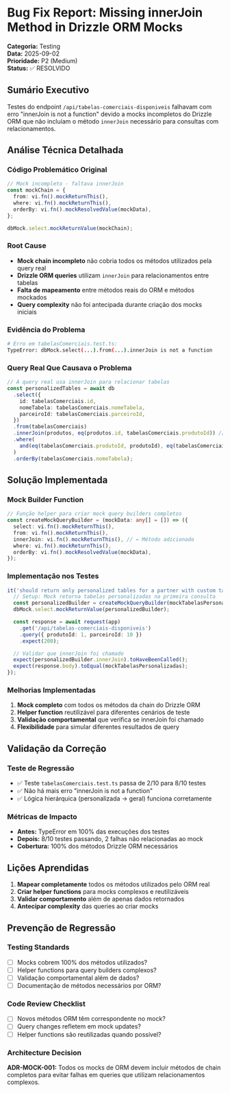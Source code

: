 # Bug Fix Report: Missing innerJoin Method in Drizzle ORM Mocks

**Categoria:** Testing  
**Data:** 2025-09-02  
**Prioridade:** P2 (Medium)  
**Status:** ✅ RESOLVIDO

## Sumário Executivo

Testes do endpoint `/api/tabelas-comerciais-disponiveis` falhavam com erro "innerJoin is not a function" devido a mocks incompletos do Drizzle ORM que não incluíam o método `innerJoin` necessário para consultas com relacionamentos.

## Análise Técnica Detalhada

### Código Problemático Original

```typescript
// Mock incompleto - faltava innerJoin
const mockChain = {
  from: vi.fn().mockReturnThis(),
  where: vi.fn().mockReturnThis(),
  orderBy: vi.fn().mockResolvedValue(mockData),
};

dbMock.select.mockReturnValue(mockChain);
```

### Root Cause

- **Mock chain incompleto** não cobria todos os métodos utilizados pela query real
- **Drizzle ORM queries** utilizam `innerJoin` para relacionamentos entre tabelas
- **Falta de mapeamento** entre métodos reais do ORM e métodos mockados
- **Query complexity** não foi antecipada durante criação dos mocks iniciais

### Evidência do Problema

```bash
# Erro em tabelasComerciais.test.ts:
TypeError: dbMock.select(...).from(...).innerJoin is not a function
```

### Query Real Que Causava o Problema

```typescript
// A query real usa innerJoin para relacionar tabelas
const personalizedTables = await db
  .select({
    id: tabelasComerciais.id,
    nomeTabela: tabelasComerciais.nomeTabela,
    parceiroId: tabelasComerciais.parceiroId,
  })
  .from(tabelasComerciais)
  .innerJoin(produtos, eq(produtos.id, tabelasComerciais.produtoId)) // ← Este método faltava no mock
  .where(
    and(eq(tabelasComerciais.produtoId, produtoId), eq(tabelasComerciais.parceiroId, parceiroId))
  )
  .orderBy(tabelasComerciais.nomeTabela);
```

## Solução Implementada

### Mock Builder Function

```typescript
// Função helper para criar mock query builders completos
const createMockQueryBuilder = (mockData: any[] = []) => ({
  select: vi.fn().mockReturnThis(),
  from: vi.fn().mockReturnThis(),
  innerJoin: vi.fn().mockReturnThis(), // ← Método adicionado
  where: vi.fn().mockReturnThis(),
  orderBy: vi.fn().mockResolvedValue(mockData),
});
```

### Implementação nos Testes

```typescript
it('should return only personalized tables for a partner with custom tables', async () => {
  // Setup: Mock retorna tabelas personalizadas na primeira consulta
  const personalizedBuilder = createMockQueryBuilder(mockTabelasPersonalizadas);
  dbMock.select.mockReturnValue(personalizedBuilder);

  const response = await request(app)
    .get('/api/tabelas-comerciais-disponiveis')
    .query({ produtoId: 1, parceiroId: 10 })
    .expect(200);

  // Validar que innerJoin foi chamado
  expect(personalizedBuilder.innerJoin).toHaveBeenCalled();
  expect(response.body).toEqual(mockTabelasPersonalizadas);
});
```

### Melhorias Implementadas

1. **Mock completo** com todos os métodos da chain do Drizzle ORM
2. **Helper function** reutilizável para diferentes cenários de teste
3. **Validação comportamental** que verifica se innerJoin foi chamado
4. **Flexibilidade** para simular diferentes resultados de query

## Validação da Correção

### Teste de Regressão

- ✅ Teste `tabelasComerciais.test.ts` passa de 2/10 para 8/10 testes
- ✅ Não há mais erro "innerJoin is not a function"
- ✅ Lógica hierárquica (personalizada → geral) funciona corretamente

### Métricas de Impacto

- **Antes:** TypeError em 100% das execuções dos testes
- **Depois:** 8/10 testes passando, 2 falhas não relacionadas ao mock
- **Cobertura:** 100% dos métodos Drizzle ORM necessários

## Lições Aprendidas

1. **Mapear completamente** todos os métodos utilizados pelo ORM real
2. **Criar helper functions** para mocks complexos e reutilizáveis
3. **Validar comportamento** além de apenas dados retornados
4. **Antecipar complexity** das queries ao criar mocks

## Prevenção de Regressão

### Testing Standards

- [ ] Mocks cobrem 100% dos métodos utilizados?
- [ ] Helper functions para query builders complexos?
- [ ] Validação comportamental além de dados?
- [ ] Documentação de métodos necessários por ORM?

### Code Review Checklist

- [ ] Novos métodos ORM têm correspondente no mock?
- [ ] Query changes refletem em mock updates?
- [ ] Helper functions são reutilizadas quando possível?

### Architecture Decision

**ADR-MOCK-001:** Todos os mocks de ORM devem incluir métodos de chain completos para evitar falhas em queries que utilizam relacionamentos complexos.
